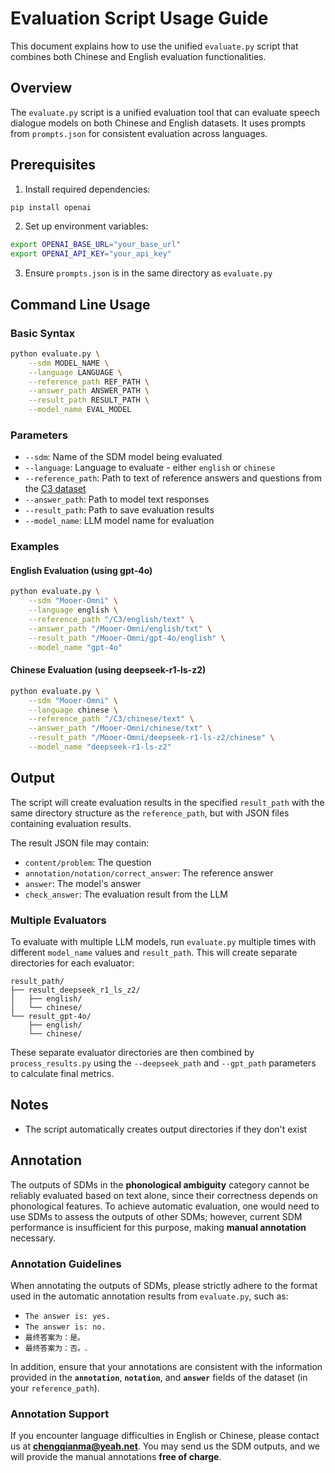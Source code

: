 # Evaluation Script Usage Guide

This document explains how to use the unified `evaluate.py` script that combines both Chinese and English evaluation functionalities.

## Overview

The `evaluate.py` script is a unified evaluation tool that can evaluate speech dialogue models on both Chinese and English datasets. It uses prompts from `prompts.json` for consistent evaluation across languages.

## Prerequisites

1. Install required dependencies:
```bash
pip install openai
```

2. Set up environment variables:
```bash
export OPENAI_BASE_URL="your_base_url"
export OPENAI_API_KEY="your_api_key"
```

3. Ensure `prompts.json` is in the same directory as `evaluate.py`

## Command Line Usage

### Basic Syntax
```bash
python evaluate.py \
    --sdm MODEL_NAME \
    --language LANGUAGE \
    --reference_path REF_PATH \
    --answer_path ANSWER_PATH \
    --result_path RESULT_PATH \
    --model_name EVAL_MODEL
```

### Parameters

- `--sdm`: Name of the SDM model being evaluated
- `--language`: Language to evaluate - either `english` or `chinese`
- `--reference_path`: Path to text of reference answers and questions from the [C3 dataset](https://huggingface.co/datasets/ChengqianMa/C3)
- `--answer_path`: Path to model text responses
- `--result_path`: Path to save evaluation results
- `--model_name`: LLM model name for evaluation

### Examples

#### English Evaluation (using gpt-4o)
```bash
python evaluate.py \
    --sdm "Mooer-Omni" \
    --language english \
    --reference_path "/C3/english/text" \
    --answer_path "/Mooer-Omni/english/txt" \
    --result_path "/Mooer-Omni/gpt-4o/english" \
    --model_name "gpt-4o"
```

#### Chinese Evaluation (using deepseek-r1-ls-z2)
```bash
python evaluate.py \
    --sdm "Mooer-Omni" \
    --language chinese \
    --reference_path "/C3/chinese/text" \
    --answer_path "/Mooer-Omni/chinese/txt" \
    --result_path "/Mooer-Omni/deepseek-r1-ls-z2/chinese" \
    --model_name "deepseek-r1-ls-z2"
```

## Output

The script will create evaluation results in the specified `result_path` with the same directory structure as the `reference_path`, but with JSON files containing evaluation results.

The result JSON file may contain:
- `content/problem`: The question
- `annotation/notation/correct_answer`: The reference answer
- `answer`: The model's answer
- `check_answer`: The evaluation result from the LLM

### Multiple Evaluators

To evaluate with multiple LLM models, run `evaluate.py` multiple times with different `model_name` values and `result_path`. This will create separate directories for each evaluator:

```
result_path/
├── result_deepseek_r1_ls_z2/
│   ├── english/
│   └── chinese/
└── result_gpt-4o/
    ├── english/
    └── chinese/
```

These separate evaluator directories are then combined by `process_results.py` using the `--deepseek_path` and `--gpt_path` parameters to calculate final metrics.

## Notes

- The script automatically creates output directories if they don't exist

## Annotation

The outputs of SDMs in the **phonological ambiguity** category cannot be reliably evaluated based on text alone, since their correctness depends on phonological features. To achieve automatic evaluation, one would need to use SDMs to assess the outputs of other SDMs; however, current SDM performance is insufficient for this purpose, making **manual annotation** necessary.

### Annotation Guidelines

When annotating the outputs of SDMs, please strictly adhere to the format used in the automatic annotation results from `evaluate.py`, such as:

- `The answer is: yes.`
- `The answer is: no.`
- `最终答案为：是。`
- `最终答案为：否。`.

In addition, ensure that your annotations are consistent with the information provided in the **`annotation`**, **`notation`**, and **`answer`** fields of the dataset (in your `reference_path`).

### Annotation Support

If you encounter language difficulties in English or Chinese, please contact us at **chengqianma@yeah.net**. You may send us the SDM outputs, and we will provide the manual annotations **free of charge**.  